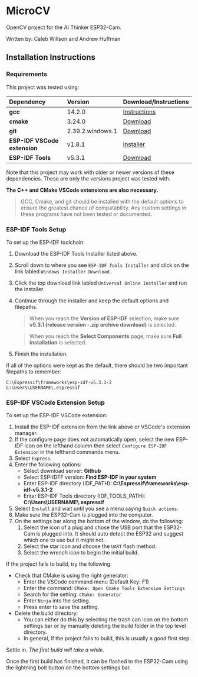 # MicroCV

OpenCV project for the AI Thinker ESP32-Cam. 

Written by: Caleb Willson and Andrew Huffman

## Installation Instructions
### Requirements
This project was tested using:

| **Dependency**               	| **Version**          	| **Download/Instructions** 	
|:------------------------------|:----------------------|:-
| **gcc**                      	| 14.2.0            	| [Instructions](https://www.freecodecamp.org/news/how-to-install-c-and-cpp-compiler-on-windows/)
| **cmake**                    	| 3.24.0            	| [Download](https://cmake.org/download/)
| **git**                      	| 2.39.2.windows.1  	| [Download](https://git-scm.com/download/win) 
| **ESP-IDF VSCode extension** 	| v1.8.1            	| [Installer](https://marketplace.visualstudio.com/items?itemName=espressif.esp-idf-extension)
| **ESP-IDF Tools**            	| v5.3.1            	| [Download](https://docs.espressif.com/projects/esp-idf/en/stable/esp32/get-started/windows-setup.html)

Note that this project may work with older or newer versions of these dependencies. 
These are only the versions project was tested with.

**The C++ and CMake VSCode extensions are also necessary.**

> GCC, Cmake, and git should be installed with the default options to ensure the greatest chance of compatability.
> Any custom settings in these programs have not been tested or documented.

### ESP-IDF Tools Setup
To set up the ESP-IDF toolchain:

1. Download the ESP-IDF Tools Installer listed above.
2. Scroll down to where you see `ESP-IDF Tools Installer` and click on the link labled `Windows Installer Download`.
3. Click the top download link labled `Universal Online Installer` and run the installer.
4. Continue through the installer and keep the default options and filepaths.
    > When you reach the **Version of ESP-IDF** selection, make sure **v5.3.1 (release version -.zip archive download)** is selected.
    
    > When you reach the **Select Components** page, make sure **Full installation** is selected.

5. Finish the installation.

If all of the options were kept as the default, there should be two important filepaths to remember:
```(bash)
C:\Espressif\frameworks\esp-idf-v5.3.1-2
C:\Users\USERNAME\.espressif
```

### ESP-IDF VSCode Extension Setup
To set up the ESP-IDF VSCode extension:

1. Install the ESP-IDF extension from the link above or VSCode's extension manager.
2. If the configure page does not automatically open, select the new ESP-IDF icon on the lefthand column then select `Configure ESP-IDF Extension` in the lefthand commands menu. 
3. Select `Express`.
4. Enter the following options:
    * Select download server: **Github**
    * Select ESP-IDFF version: **Find ESP-IDF in your system**
    * Enter ESP-IDF directory (IDF_PATH): **C:\Espressif\frameworks\esp-idf-v5.3.1-2**
    * Enter ESP-IDF Tools directory (IDF_TOOLS_PATH): **C:\Users\USERNAME\\.espressif**
4. Select `Install` and wait until you see a menu saying `Quick actions`.
5. Make sure the ESP32-Cam is plugged into the computer.
6. On the settings bar along the bottom of the window, do the following:
    1. Select the icon of a plug and chose the USB port that the ESP32-Cam is plugged into. It should auto detect the ESP32 and suggest which one to use but it might not.
    2. Select the star icon and choose the `UART` flash method. 
    3. Select the wrench icon to begin the initial build.

 If the project fails to build, try the following:
 * Check that CMake is using the right generator:
   * Enter the VSCode command menu (Default Key: F1)
   * Enter the command: `CMake: Open Cmake Tools Extension Settings`
   * Search for the setting: `CMake: Generator`
   * Enter `Ninja` into the setting.
   * Press enter to save the setting.
* Delete the build directory:
    * You can either do this by selecting the trash can icon on the bottom settings bar or by manually deleting the build folder in the top level directory.
    * In general, if the project fails to build, this is usually a good first step.

Settle in. *The first build will take a while*.

Once the first build has finished, it can be flashed to the ESP32-Cam using the lightning bolt button on the bottom settings bar. 